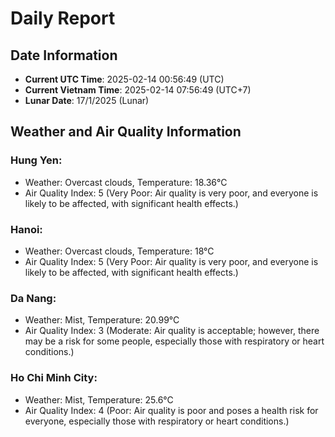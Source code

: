 # Daily Report
## Date Information
- **Current UTC Time**: 2025-02-14 00:56:49 (UTC)
- **Current Vietnam Time**: 2025-02-14 07:56:49 (UTC+7)
- **Lunar Date**: 17/1/2025 (Lunar)

## Weather and Air Quality Information

### Hung Yen:
- Weather: Overcast clouds, Temperature: 18.36°C
- Air Quality Index: 5 (Very Poor: Air quality is very poor, and everyone is likely to be affected, with significant health effects.)

### Hanoi:
- Weather: Overcast clouds, Temperature: 18°C
- Air Quality Index: 5 (Very Poor: Air quality is very poor, and everyone is likely to be affected, with significant health effects.)

### Da Nang:
- Weather: Mist, Temperature: 20.99°C
- Air Quality Index: 3 (Moderate: Air quality is acceptable; however, there may be a risk for some people, especially those with respiratory or heart conditions.)

### Ho Chi Minh City:
- Weather: Mist, Temperature: 25.6°C
- Air Quality Index: 4 (Poor: Air quality is poor and poses a health risk for everyone, especially those with respiratory or heart conditions.)
